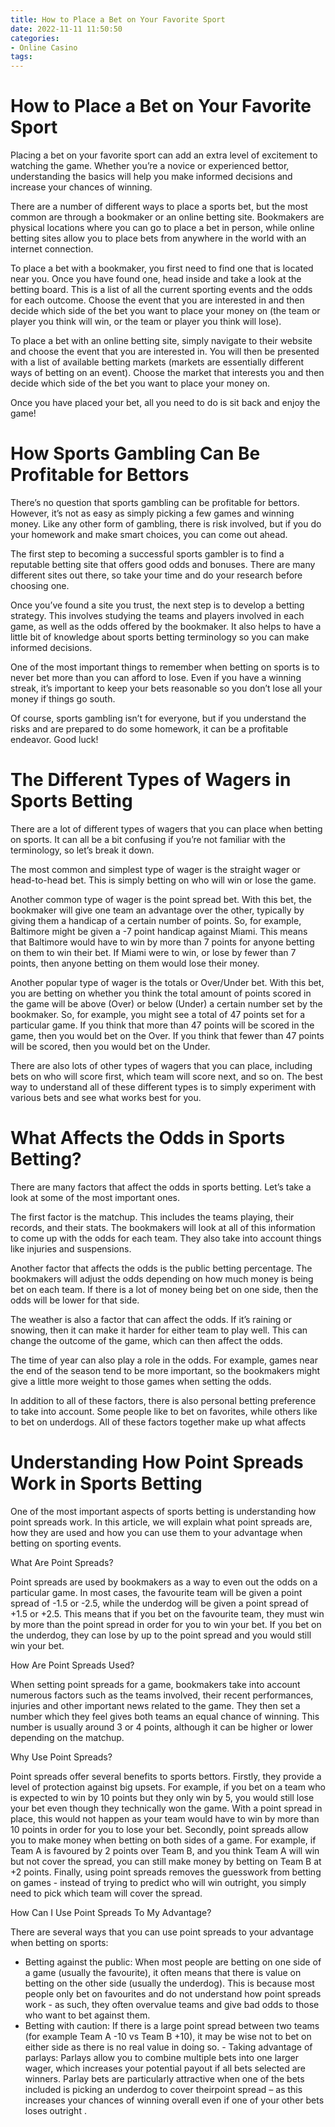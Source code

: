 ```yaml
---
title: How to Place a Bet on Your Favorite Sport
date: 2022-11-11 11:50:50
categories:
- Online Casino
tags:
---
```



#  How to Place a Bet on Your Favorite Sport

Placing a bet on your favorite sport can add an extra level of excitement to watching the game. Whether you’re a novice or experienced bettor, understanding the basics will help you make informed decisions and increase your chances of winning.

There are a number of different ways to place a sports bet, but the most common are through a bookmaker or an online betting site. Bookmakers are physical locations where you can go to place a bet in person, while online betting sites allow you to place bets from anywhere in the world with an internet connection.

To place a bet with a bookmaker, you first need to find one that is located near you. Once you have found one, head inside and take a look at the betting board. This is a list of all the current sporting events and the odds for each outcome. Choose the event that you are interested in and then decide which side of the bet you want to place your money on (the team or player you think will win, or the team or player you think will lose).

To place a bet with an online betting site, simply navigate to their website and choose the event that you are interested in. You will then be presented with a list of available betting markets (markets are essentially different ways of betting on an event). Choose the market that interests you and then decide which side of the bet you want to place your money on.

Once you have placed your bet, all you need to do is sit back and enjoy the game!

#  How Sports Gambling Can Be Profitable for Bettors

There’s no question that sports gambling can be profitable for bettors. However, it’s not as easy as simply picking a few games and winning money. Like any other form of gambling, there is risk involved, but if you do your homework and make smart choices, you can come out ahead.

The first step to becoming a successful sports gambler is to find a reputable betting site that offers good odds and bonuses. There are many different sites out there, so take your time and do your research before choosing one.

Once you’ve found a site you trust, the next step is to develop a betting strategy. This involves studying the teams and players involved in each game, as well as the odds offered by the bookmaker. It also helps to have a little bit of knowledge about sports betting terminology so you can make informed decisions.

One of the most important things to remember when betting on sports is to never bet more than you can afford to lose. Even if you have a winning streak, it’s important to keep your bets reasonable so you don’t lose all your money if things go south.

Of course, sports gambling isn’t for everyone, but if you understand the risks and are prepared to do some homework, it can be a profitable endeavor. Good luck!

#  The Different Types of Wagers in Sports Betting

There are a lot of different types of wagers that you can place when betting on sports. It can all be a bit confusing if you’re not familiar with the terminology, so let’s break it down.

The most common and simplest type of wager is the straight wager or head-to-head bet. This is simply betting on who will win or lose the game.

Another common type of wager is the point spread bet. With this bet, the bookmaker will give one team an advantage over the other, typically by giving them a handicap of a certain number of points. So, for example, Baltimore might be given a -7 point handicap against Miami. This means that Baltimore would have to win by more than 7 points for anyone betting on them to win their bet. If Miami were to win, or lose by fewer than 7 points, then anyone betting on them would lose their money.

Another popular type of wager is the totals or Over/Under bet. With this bet, you are betting on whether you think the total amount of points scored in the game will be above (Over) or below (Under) a certain number set by the bookmaker. So, for example, you might see a total of 47 points set for a particular game. If you think that more than 47 points will be scored in the game, then you would bet on the Over. If you think that fewer than 47 points will be scored, then you would bet on the Under.

There are also lots of other types of wagers that you can place, including bets on who will score first, which team will score next, and so on. The best way to understand all of these different types is to simply experiment with various bets and see what works best for you.

#  What Affects the Odds in Sports Betting?

There are many factors that affect the odds in sports betting. Let’s take a look at some of the most important ones.

The first factor is the matchup. This includes the teams playing, their records, and their stats. The bookmakers will look at all of this information to come up with the odds for each team. They also take into account things like injuries and suspensions.

Another factor that affects the odds is the public betting percentage. The bookmakers will adjust the odds depending on how much money is being bet on each team. If there is a lot of money being bet on one side, then the odds will be lower for that side.

The weather is also a factor that can affect the odds. If it’s raining or snowing, then it can make it harder for either team to play well. This can change the outcome of the game, which can then affect the odds.

The time of year can also play a role in the odds. For example, games near the end of the season tend to be more important, so the bookmakers might give a little more weight to those games when setting the odds.

In addition to all of these factors, there is also personal betting preference to take into account. Some people like to bet on favorites, while others like to bet on underdogs. All of these factors together make up what affects

#  Understanding How Point Spreads Work in Sports Betting

One of the most important aspects of sports betting is understanding how point spreads work. In this article, we will explain what point spreads are, how they are used and how you can use them to your advantage when betting on sporting events.

What Are Point Spreads?

Point spreads are used by bookmakers as a way to even out the odds on a particular game. In most cases, the favourite team will be given a point spread of -1.5 or -2.5, while the underdog will be given a point spread of +1.5 or +2.5. This means that if you bet on the favourite team, they must win by more than the point spread in order for you to win your bet. If you bet on the underdog, they can lose by up to the point spread and you would still win your bet.

How Are Point Spreads Used?

When setting point spreads for a game, bookmakers take into account numerous factors such as the teams involved, their recent performances, injuries and other important news related to the game. They then set a number which they feel gives both teams an equal chance of winning. This number is usually around 3 or 4 points, although it can be higher or lower depending on the matchup.

Why Use Point Spreads?

Point spreads offer several benefits to sports bettors. Firstly, they provide a level of protection against big upsets. For example, if you bet on a team who is expected to win by 10 points but they only win by 5, you would still lose your bet even though they technically won the game. With a point spread in place, this would not happen as your team would have to win by more than 10 points in order for you to lose your bet. Secondly, point spreads allow you to make money when betting on both sides of a game. For example, if Team A is favoured by 2 points over Team B, and you think Team A will win but not cover the spread, you can still make money by betting on Team B at +2 points. Finally, using point spreads removes the guesswork from betting on games - instead of trying to predict who will win outright, you simply need to pick which team will cover the spread.

How Can I Use Point Spreads To My Advantage?

There are several ways that you can use point spreads to your advantage when betting on sports: 
- Betting against the public: When most people are betting on one side of a game (usually the favourite), it often means that there is value on betting on the other side (usually the underdog). This is because most people only bet on favourites and do not understand how point spreads work - as such, they often overvalue teams and give bad odds to those who want to bet against them. 
- Betting with caution: If there is a large point spread between two teams (for example Team A -10 vs Team B +10), it may be wise not to bet on either side as there is no real value in doing so.  - Taking advantage of parlays: Parlays allow you to combine multiple bets into one larger wager, which increases your potential payout if all bets selected are winners. Parlay bets are particularly attractive when one of the bets included is picking an underdog to cover theirpoint spread – as this increases your chances of winning overall even if one of your other bets loses outright .